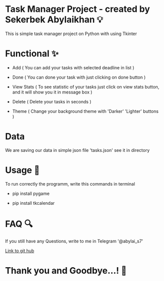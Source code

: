 # Task Manager Project - created by Sekerbek Abylaikhan 💡

This is simple task manager project on Python with using Tkinter

# Functional  ✨

- Add ( You can add your tasks with selected deadline in list )

- Done ( You can done your task with just clicking on done button )

- View Stats ( To see statistic of your tasks just click on view stats button, and it will show you it in message box )

- Delete ( Delete your tasks in seconds )

- Theme ( Change your background theme with 'Darker' 'Lighter' buttons )

# Data 

We are saving our data in simple json file 'tasks.json' see it in directory

# Usage 🔨

To run correctly the programm, write this commands in terminal 

- pip install pygame

- pip install tkcalendar

# FAQ 🔍

If you still have any Questions, write to me in Telegram '@abylai_s7'

[Link to git hub](https://github.com/AbylaiSekerbek7/Task-Manager-Project.git)

# Thank you and Goodbye...! 🎇
